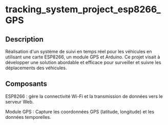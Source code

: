 # tracking_system_project_esp8266_GPS

## Description 

Réalisation d'un système de suivi en temps réel pour les véhicules en utilisant une carte ESP8266, un module GPS et Arduino. Ce projet visait à développer une solution abordable et efficace pour surveiller et suivre les déplacements des véhicules.

## Composants

 ESP8266 : gère la connectivité Wi-Fi et la transmission de données vers le serveur Web.
 
 Module GPS : Capture les coordonnées GPS (latitude, longitude) et les données temporelles.
